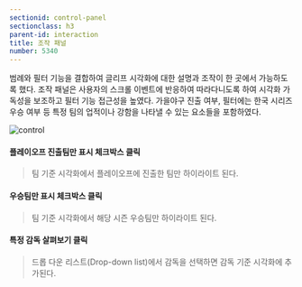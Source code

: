 ```yaml
---
sectionid: control-panel
sectionclass: h3
parent-id: interaction
title: 조작 패널
number: 5340
---
```


범례와 필터 기능을 결합하여 글리프 시각화에 대한 설명과 조작이 한 곳에서 가능하도록 했다. 조작 패널은 사용자의 스크롤 이벤트에 반응하여 따라다니도록 하여 시각화 가독성을 보조하고 필터 기능 접근성을 높였다. 가을야구 진출 여부, 필터에는 한국 시리즈 우승 여부 등 특정 팀의 업적이나 강함을 나타낼 수 있는 요소들을 포함하였다.  

![control](http://dl.dropbox.com/s/omdzxb1zwonxv0z/control_panel.PNG)

#### 플레이오프 진출팀만 표시 체크박스 클릭
> 팀 기준 시각화에서 플레이오프에 진출한 팀만 하이라이트 된다.

#### 우승팀만 표시 체크박스 클릭
> 팀 기준 시각화에서 해당 시즌 우승팀만 하이라이트 된다.

#### 특정 감독 살펴보기 클릭
> 드롭 다운 리스트(Drop-down list)에서 감독을 선택하면 감독 기준 시각화에 추가된다.
